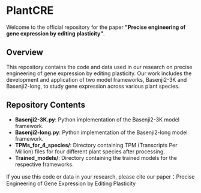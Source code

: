 # PlantCRE

Welcome to the official repository for the paper **"Precise engineering of gene expression by editing plasticity"**.

## Overview

This repository contains the code and data used in our research on precise engineering of gene expression by editing plasticity. Our work includes the development and application of two model frameworks, Basenji2-3K and Basenji2-long, to study gene expression across various plant species.

## Repository Contents

- **Basenji2-3K.py**: Python implementation of the Basenji2-3K model framework.
- **Basenji2-long.py**: Python implementation of the Basenji2-long model framework.
- **TPMs_for_4_species/**: Directory containing TPM (Transcripts Per Million) files for four different plant species after processing.
- **Trained_models/**: Directory containing the trained models for the respective frameworks.


If you use this code or data in your research, please cite our paper：Precise Engineering of Gene Expression by Editing Plasticity
